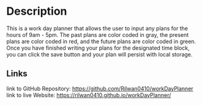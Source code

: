 # Description

This is a work day planner that allows the user to input any plans for the hours of 9am - 5pm. The past plans are color coded in gray, the present plans are color coded in red, and the future plans are color coded in green. Once you have finished writing your plans for the designated time block, you can click the save button and your plan will persist with local storage.

## Links
link to GitHub Repository: https://github.com/Rilwan0410/workDayPlanner  
link to live Website: https://rilwan0410.github.io/workDayPlanner/